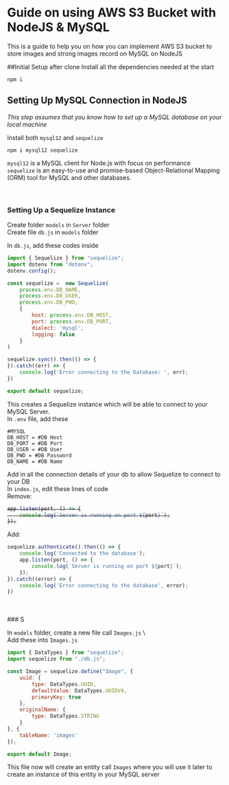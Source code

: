 # Guide on using AWS S3 Bucket with NodeJS & MySQL

This is a guide to help you on how you can implement AWS S3 bucket to store images and strong images record on MySQL on NodeJS


##Initial Setup after clone
Install all the dependencies needed at the start
```
npm i
```


## Setting Up MySQL Connection in NodeJS
_This step assumes that you know how to set up a MySQL database on your local machine_

Install both `mysql12` and `sequelize`
```
npm i mysql12 sequelize
```

`mysql12` is a MySQL client for Node.js with focus on performance \
`sequelize` is an easy-to-use and promise-based Object-Relational Mapping (ORM) tool for MySQL and other databases. \
</br>
</br>
### Setting Up a Sequelize Instance
Create folder `models` in `Server` folder \
Create file `db.js` in  `models` folder

In `db.js`, add these codes inside
``` javascript
import { Sequelize } from "sequelize";
import dotenv from "dotenv";
dotenv.config();

const sequelize =  new Sequelize(
    process.env.DB_NAME,
    process.env.DB_USER,
    process.env.DB_PWD,
    {
        host: process.env.DB_HOST,
        port: process.env.DB_PORT,
        dialect: 'mysql',
        logging: false
    }
)

sequelize.sync().then(() => {
}).catch((err) => {
    console.log('Error connecting to the Database: ', err);
})

export default sequelize;
```
This creates a Sequelize instance which will be able to connect to your MySQL Server. 
</br>
In `.env` file, add these
```
#MYSQL
DB_HOST = #DB Host
DB_PORT = #DB Port
DB_USER = #DB User
DB_PWD = #DB Password
DB_NAME = #DB Name
```

Add in all the connection details of your db to allow Sequelize to connect to your DB 
</br>
In `index.js`, edit these lines of code 
</br>
Remove:
</br>
<strike>
``` javascript
app.listen(port, () => {
    console.log(`Server is running on port ${port}`);
});
```
</strike>

Add:
``` javascript
sequelize.authenticate().then(() => {
    console.log('Connected to the database');
    app.listen(port, () => {
        console.log(`Server is running on port ${port}`);
    });
}).catch((error) => {
    console.log('Error connecting to the database', error);
})
```
</br>
</br>
### S

In `models` folder, create a new file call `Images.js` \ 
</br>
Add these into `Images.js`
``` javascript
import { DataTypes } from "sequelize";
import sequelize from "./db.js";

const Image = sequelize.define("Image", {
    uuid: {
        type: DataTypes.UUID,
        defaultValue: DataTypes.UUIDV4,
        primaryKey: true        
    },
    originalName: {
        type: DataTypes.STRING
    }
}, {
    tableName: 'images'
});

export default Image;
```
This file now will create an entity call `Images` where you will use it later to create an instance of this entity in your MySQL server







